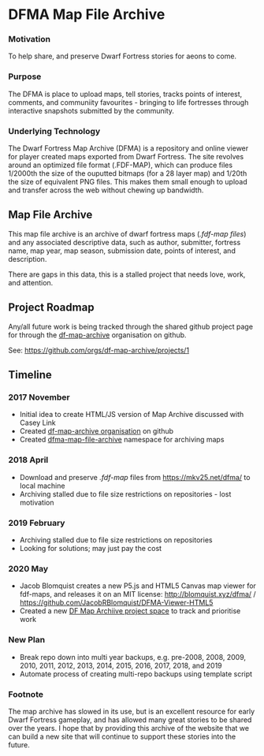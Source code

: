 # DFMA Map File Archive

### Motivation

To help share, and preserve Dwarf Fortress stories for aeons to come.

### Purpose

The DFMA is place to upload maps, tell stories, tracks points of interest, comments, and communiity favourites - bringing to life fortresses through interactive snapshots submitted by the community.

### Underlying Technology
The Dwarf Fortress Map Archive (DFMA) is a repository and online viewer for player created maps exported from Dwarf Fortress. The site revolves around an optimized file format (.FDF-MAP), which can produce files 1/2000th the size of the ouputted bitmaps (for a 28 layer map) and 1/20th the size of equivalent PNG files. This makes them small enough to upload and transfer across the web without chewing up bandwidth. 


## Map File Archive

This map file archive is an archive of dwarf fortress maps (*.fdf-map files*) and any  associated descriptive data, such as author, submitter, fortress name, map year, map season, submission date, points of interest, and description.

There are gaps in this data, this is a stalled project that needs love, work, and attention.


## Project Roadmap

Any/all future work is being tracked through the shared github project page for through the [df-map-archive](https://github.com/orgs/df-map-archive) organisation on github.

See: https://github.com/orgs/df-map-archive/projects/1

## Timeline

### 2017 November

- Initial idea to create HTML/JS version of Map Archive discussed with Casey Link
- Created [df-map-archive organisation](https://github.com/df-map-archive) on github
- Created [dfma-map-file-archive](https://github.com/df-map-archive/dfma-map-file-archive) namespace for archiving maps

### 2018 April

- Download and preserve *.fdf-map* files from https://mkv25.net/dfma/ to local machine
- Archiving stalled due to file size restrictions on repositories - lost motivation

### 2019 February
- Archiving stalled due to file size restrictions on repositories
- Looking for solutions; may just pay the cost

### 2020 May

- Jacob Blomquist creates a new P5.js and HTML5 Canvas map viewer for fdf-maps, and releases it on an MIT license: http://blomquist.xyz/dfma/ / https://github.com/JacobRBlomquist/DFMA-Viewer-HTML5
- Created a new [DF Map Archiive project space](https://github.com/orgs/df-map-archive/projects/1) to track and prioritise work

### New Plan

- Break repo down into multi year backups, e.g. pre-2008, 2008, 2009, 2010, 2011, 2012, 2013, 2014, 2015, 2016, 2017, 2018, and 2019
- Automate process of creating multi-repo backups using template script

### Footnote

The map archive has slowed in its use, but is an excellent resource for early Dwarf Fortress gameplay, and has allowed many great stories to be shared over the years. I hope that by providing this archive of the website that we can build a new site that will continue to support these stories into the future.
